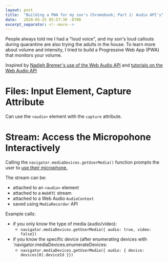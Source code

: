 ```yaml
---
layout: post
title:  "Building a PWA for my son's Chromebook; Part 2: Audio API's"
date:   2020-05-25 05:57:30 -0700
excerpt_separator: <!--more-->
---
```

People always told me I had a "loud voice", and my son's loud callouts during quarantine are also trying the adults in the house. To learn more about volume and intensity, I tried to build a Progressive Web App (PWA) that monitors your volume. 
<!--more-->  
Inspired by [Nadieh Bremer's use of the Web Audio API](https://twitter.com/NadiehBremer/status/1264215390076403718) and [tutorials on the Web Audio API](https://developers.google.com/web/fundamentals/media/recording-audio)

# Files: Input Element, Capture Attribute
Can use the `<audio>` element with the  `capture` attribute.

# Stream: Access the Micropohone Interactively
Calling the `navigator.mediaDevices.getUserMedia()` function prompts the user to [use their microphone.](https://developers.google.com/web/fundamentals/media/recording-audio)

The stream can be:
 - attached to an `<audio>` element
 - attached to a `WebRTC` stream
 - attached to a Web Audio `AudioContext`
 - saved using `MediaRecorder` API

Example calls:
 - if you only know the type of media (audio/video):
   - `navigator.mediaDevices.getUserMedia({ audio: true, video: false})`
 - if you know the specific device (after enumerating devices with `navigator.mediaDevices.enumerateDevices:
   - `navigator.mediaDevices.getUserMedia({ audio: { device: devices[0].deviceId }})`
